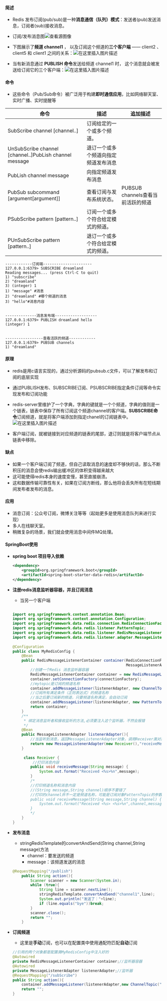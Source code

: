 #### 简述

- Redis 发布订阅(pub/sub)是一种**消息通信（队列）模式**：发送者(pub)发送消息，订阅者(sub)接收消息。
- 订阅/发布消息图![查看源图像](19.png)
- 下图展示了**频道 channel1** ， 以及订阅这个频道的**三个客户端** —— client2 、 client5 和 client1 之间的关系：![在这里插入图片描述](16.png)

- 当有新消息通过 **PUBLISH 命令**发送给频道 channel1 时， 这个消息就会被发送给订阅它的三个客户端：![在这里插入图片描述](17.png)

#### 命令

- 这些命令（Pub/Sub命令）被广泛用于构建**即时通信应用**，比如网络聊天室、实时广播、实时提醒等

| 命令                                                   | 描述                                 | 追加描述                          |
| ------------------------------------------------------ | ------------------------------------ | --------------------------------- |
| SubScribe channel [channel..]                          | 订阅给定的一个或多个频道。           |                                   |
| UnSubScribe channel [channel..]PubLish channel message | 退订一个或多个频道向指定频道发布消息 |                                   |
| PubLish channel message                                | 向指定频道发布消息                   |                                   |
| PubSub subcommand [argument[argument]]                 | 查看订阅与发布系统状态。             | PUBSUB channels查看当前活跃的频道 |
| PSubScribe pattern [pattern..]                         | 订阅一个或多个符合给定模式的频道。   |                                   |
| PUnSubScribe pattern [pattern..]                       | 退订一个或多个符合给定模式的频道。   |                                   |

```shell
------------订阅端----------------------
127.0.0.1:6379> SUBSCRIBE dreamland
Reading messages... (press Ctrl-C to quit)
1) "subscribe"
2) "dreamland"
3) (integer) 1
1) "message" #消息
2) "dreamland" #哪个频道的消息
3) "hello"#消息内容


--------------消息发布端-------------------
127.0.0.1:6379> PUBLISH dreamland hello
(integer) 1


-----------------查看活跃的频道------------
127.0.0.1:6379> PUBSUB channels
1) "dreamland"
```

#### 原理

- redis是用c语言实现的，通过分析源码的pubsub.c文件，可以了解发布和订阅的底层实现
- 通过PUBLISH发布、SUBSCRIBE订阅、PSUBSCRIBE指定条件订阅等命令实现发布和订阅功能
- redis-server里维护了一个字典，字典的键就是一个个频道，字典的值则是一个链表，链表中保存了所有订阅这个频道channel的客户端。**SUBSCRIBE命令**订阅频道，就是将客户端添加到指定chanel的订阅链表中。![在这里插入图片描述](18.png)

- 客户端订阅，就被链接到对应频道的链表的尾部，退订则就是将客户端节点从链表中移除。

#### 缺点

- 如果一个客户端订阅了频道，但自己读取消息的速度却不够快的话，那么不断积压的消息会使redis输出缓冲区的体积变得越来越大
- 这可能使得redis本身的速度变慢，甚至直接崩溃。
- 这和数据传输可靠性有关，如果在订阅方断线，那么他将会丢失所有在短线期间发布者发布的消息。

#### 应用

- 消息订阅：公众号订阅，微博关注等等（起始更多是使用消息队列来进行实现）
- 多人在线聊天室。
- 稍微复杂的场景，我们就会使用消息中间件MQ处理。

#### SpringBoot使用

- **spring boot 项目导入依赖**

  ```xml
  <dependency>
      <groupId>org.springframework.boot</groupId>
      <artifactId>spring-boot-starter-data-redis</artifactId>
  </dependency>
  ```

- **注册redis消息监听器容器，并且订阅消息**

  - 当另一个客户端

  ```java
   
  import org.springframework.context.annotation.Bean;
  import org.springframework.context.annotation.Configuration;
  import org.springframework.data.redis.connection.RedisConnectionFactory;
  import org.springframework.data.redis.listener.PatternTopic;
  import org.springframework.data.redis.listener.RedisMessageListenerContainer;
  import org.springframework.data.redis.listener.adapter.MessageListenerAdapter;
   
  @Configuration
  public class MyRedisConfig {
      @Bean
      public RedisMessageListenerContainer container(RedisConnectionFactory connectionFactory,
                                                     MessageListenerAdapter listenerAdapter) {
          //创建一个Redis 消息监听器容器
          RedisMessageListenerContainer container = new RedisMessageListenerContainer();
          container.setConnectionFactory(connectionFactory);
          //mytopic是订阅的频道名称
          container.addMessageListener(listenerAdapter, new ChannelTopic("mytopic"));
          //订阅所有满足条件（正则表达式）的频道名称
          //当之后要订阅新的频道，只要频道名称满足，会自动订阅
          container.addMessageListener(listenerAdapter, new PatternTopic("user-*"));
          return container;
      }
      /**
       * 绑定消息监听者和接收监听的方法,必须要注入这个监听器，不然会报错
       */
      @Bean
      public MessageListenerAdapter listenerAdapter(){
          //当监听到消息，返回MessageListenerAdapter对象，调用Receiver类对象的receiveMessage方法
          return new MessageListenerAdapter(new Receiver(),"receiveMessage");
      }
   
       class Receiver {
           //打印消息内容
          public void receiveMessage(String message) {
              System.out.format("Received <%s>%n",message);
          }
          /* 
          //打印频道名称和消息内容
          //(String message,String channel)顺序不要错了
          //打印的channel并不一定是频道名称，可能是订阅对象PatternTopic的参数正则表达式
          public void receiveMessage(String message,String channel) {
              System.out.format("Received <%s> <%s>%n",channel,message);
          }
          */
      }
  }
  ```

- **发布消息**

  - stringRedisTemplate的convertAndSend(String channel,String message)方法
    - channel：要发送的频道
    - message：该频道发送的消息

  ```java
  @RequestMapping("/publish")
      public String action(){
          Scanner scanner = new Scanner(System.in);
          while (true){
              String line = scanner.nextLine();
              stringRedisTemplate.convertAndSend("channel1",line);
              System.out.println("发送了："+line);
              if (line.equals("bye"))break;
          }
          scanner.close();
          return "";
      }
  ```

- **订阅频道**

  - 这里是**手动**订阅，也可以在配置类中使用通配符匹配**自动**订阅

  ```java
  //引用的两个对象都是配置类MyRedisConfig中注入好的
  @Autowired
  private RedisMessageListenerContainer container;//监听器容器
  @Autowired
  private MessageListenerAdapter listenerAdapter;//监听器
  @RequestMapping("/subScribe")
  public String action(){
      container.addMessageListener(listenerAdapter,new ChannelTopic("people"));
      return "";
  }
  ```

  